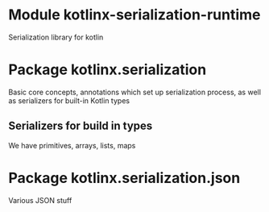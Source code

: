# Module kotlinx-serialization-runtime

Serialization library for kotlin

# Package kotlinx.serialization

Basic core concepts, annotations which set up serialization process,
as well as serializers for built-in Kotlin types

## Serializers for build in types

We have primitives, arrays, lists, maps

# Package kotlinx.serialization.json

Various JSON stuff
